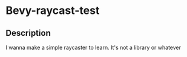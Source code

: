 # Bevy-raycast-test

## Description

I wanna make a simple raycaster to learn. It's not a library or whatever
